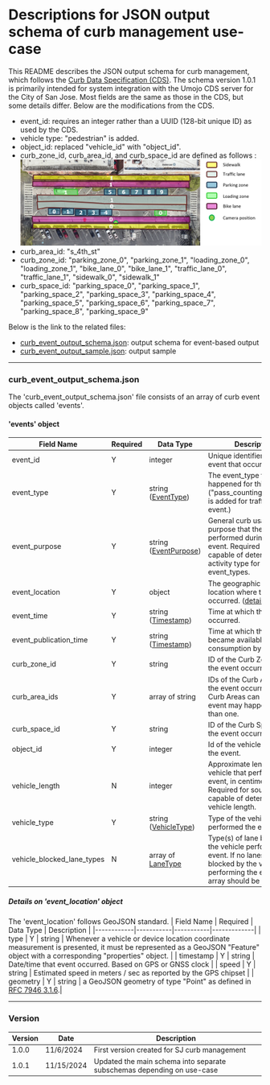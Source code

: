 # Descriptions for JSON output schema of curb management use-case

This README describes the JSON output schema for curb management, which follows the [Curb Data Specification (CDS)](https://github.com/openmobilityfoundation/curb-data-specification/tree/main). The schema version 1.0.1 is primarily intended for system integration with the Umojo CDS server for the City of San Jose. Most fields are the same as those in the CDS, but some details differ. Below are the modifications from the CDS. 
- event_id: requires an integer rather than a UUID (128-bit unique ID) as used by the CDS.
- vehicle type: "pedestrian" is added.
- object_id: replaced "vehicle_id" with "object_id". 
- curb_zone_id, curb_area_id, and curb_space_id are defined as follows :
![curbs](curbs_definition.png)
 - curb_area_id: "s_4th_st"
 - curb_zone_id: "parking_zone_0", "parking_zone_1", "loading_zone_0", "loading_zone_1", "bike_lane_0", "bike_lane_1", "traffic_lane_0", "traffic_lane_1", "sidewalk_0", "sidewalk_1"
 - curb_space_id: "parking_space_0", "parking_space_1", "parking_space_2", "parking_space_3", "parking_space_4", "parking_space_5", "parking_space_6", "parking_space_7", "parking_space_8", "parking_space_9"

Below is the link to the related files:
- [curb_event_output_schema.json](https://github.com/smart-camera-engagement/eval-ai-models/blob/v1.0.1/schema/curb_management/curb_event_schema.json): output schema for event-based output
- [curb_event_output_sample.json](https://github.com/smart-camera-engagement/eval-ai-models/blob/v1.0.1/sample/curb_event_output_sample.json): output sample
----

### curb_event_output_schema.json
The 'curb_event_output_schema.json' file consists of an array of curb event objects called 'events'.

#### 'events' object
| Field Name            | Required  | Data Type | Description |
|-----------------------|-----------|-----------|-------------|
| event_id           |   Y       | integer    | Unique identifier of the event that occurred. |
| event_type         |   Y       | string ([EventType](https://github.com/openmobilityfoundation/curb-data-specification/tree/main/events#event-type))   | The event_type that happened for this event. ("pass_counting_boundary" is added for traffic counting event.) |
| event_purpose      |   Y       | string ([EventPurpose](https://github.com/openmobilityfoundation/curb-data-specification/tree/main/events#event-purpose))   | General curb usage purpose that the vehicle performed during the event. Required for sources capable of determining activity type for relevant event_types. |
| event_location     |   Y       | object   | The geographic point location where the event occurred. ([details](https://github.com/smart-camera-engagement/eval-ai-models/tree/main/smart_city_json_output/curb_management#details-on-event_location-object)) |
| event_time         |   Y       | string ([Timestamp](https://github.com/openmobilityfoundation/curb-data-specification/blob/main/general-information.md#timestamp))  | Time at which the event occurred. |
| event_publication_time    |   Y       | string ([Timestamp](https://github.com/openmobilityfoundation/curb-data-specification/blob/main/general-information.md#timestamp))  | Time at which the event became available for consumption by this API. |
| curb_zone_id  |   Y       | string   | ID of the Curb Zone where the event occurred.  |
| curb_area_ids   |   Y       | array of string   | IDs of the Curb Area where the event occurred. Since Curb Areas can overlap, an event may happen in more than one. |
| curb_space_id      |   Y       | string     | ID of the Curb Space where the event occurred. |
| object_id         |   Y       | integer  | Id of the vehicle that occurs the event. |
| vehicle_length   |   N       | integer    | Approximate length of the vehicle that performed the event, in centimeters. Required for sources capable of determining vehicle length.  |
| vehicle_type   |   Y       | string ([VehicleType](https://github.com/openmobilityfoundation/curb-data-specification/tree/main/events#vehicle-type))   | Type of the vehicle that performed the event. |
| vehicle_blocked_lane_types          |   N       | array of [LaneType](https://github.com/openmobilityfoundation/curb-data-specification/tree/main/events#lane-type)    | Type(s) of lane blocked by the vehicle performing the event. If no lanes are blocked by the vehicle performing the event, the array should be empty. |

##### Details on 'event_location' object
The 'event_location' follows GeoJSON standard. 
| Field Name | Required  | Data Type | Description |
|------------|-----------|-----------|-------------|
| type      |   Y       | string     | Whenever a vehicle or device location coordinate measurement is presented, it must be represented as a GeoJSON "Feature" object with a corresponding "properties" object. |
| timestamp |   Y       | string     | Date/time that event occurred. Based on GPS or GNSS clock |
| speed     |   Y       | string     | Estimated speed in meters / sec as reported by the GPS chipset |
| geometry  |   Y       | string     | a GeoJSON geometry of type "Point" as defined in [RFC 7946 3.1.6](https://www.ietf.org/rfc/rfc7946.txt).|

----
### Version
|   Version  |   Date    | Description |
|------------|-----------|-------------|
| 1.0.0      | 11/6/2024 | First version created for SJ curb management |
| 1.0.1      | 11/15/2024 | Updated the main schema into separate subschemas depending on use-case |